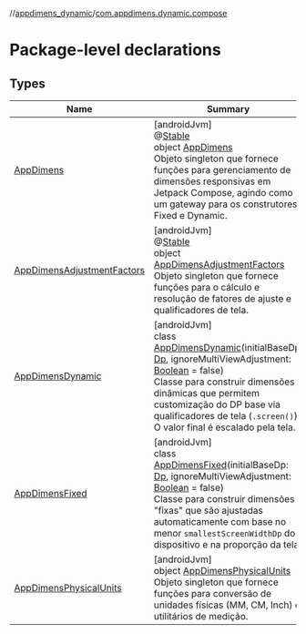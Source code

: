 //[appdimens_dynamic](../../index.md)/[com.appdimens.dynamic.compose](index.md)

# Package-level declarations

## Types

| Name | Summary |
|---|---|
| [AppDimens](-app-dimens/index.md) | [androidJvm]<br>@[Stable](https://developer.android.com/reference/kotlin/androidx/compose/runtime/Stable.html)<br>object [AppDimens](-app-dimens/index.md)<br>Objeto singleton que fornece funções para gerenciamento de dimensões responsivas em Jetpack Compose, agindo como um gateway para os construtores Fixed e Dynamic. |
| [AppDimensAdjustmentFactors](-app-dimens-adjustment-factors/index.md) | [androidJvm]<br>@[Stable](https://developer.android.com/reference/kotlin/androidx/compose/runtime/Stable.html)<br>object [AppDimensAdjustmentFactors](-app-dimens-adjustment-factors/index.md)<br>Objeto singleton que fornece funções para o cálculo e resolução de fatores de ajuste e qualificadores de tela. |
| [AppDimensDynamic](-app-dimens-dynamic/index.md) | [androidJvm]<br>class [AppDimensDynamic](-app-dimens-dynamic/index.md)(initialBaseDp: [Dp](https://developer.android.com/reference/kotlin/androidx/compose/ui/unit/Dp.html), ignoreMultiViewAdjustment: [Boolean](https://kotlinlang.org/api/core/kotlin-stdlib/kotlin/-boolean/index.html) = false)<br>Classe para construir dimensões dinâmicas que permitem customização do DP base via qualificadores de tela (`.screen()`). O valor final é escalado pela tela. |
| [AppDimensFixed](-app-dimens-fixed/index.md) | [androidJvm]<br>class [AppDimensFixed](-app-dimens-fixed/index.md)(initialBaseDp: [Dp](https://developer.android.com/reference/kotlin/androidx/compose/ui/unit/Dp.html), ignoreMultiViewAdjustment: [Boolean](https://kotlinlang.org/api/core/kotlin-stdlib/kotlin/-boolean/index.html) = false)<br>Classe para construir dimensões &quot;fixas&quot; que são ajustadas automaticamente com base no menor `smallestScreenWidthDp` do dispositivo e na proporção da tela. |
| [AppDimensPhysicalUnits](-app-dimens-physical-units/index.md) | [androidJvm]<br>object [AppDimensPhysicalUnits](-app-dimens-physical-units/index.md)<br>Objeto singleton que fornece funções para conversão de unidades físicas (MM, CM, Inch) e utilitários de medição. |